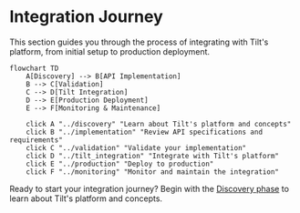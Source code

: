 # Integration Journey

This section guides you through the process of integrating with Tilt's platform, from initial setup to production deployment.

```mermaid
flowchart TD
    A[Discovery] --> B[API Implementation]
    B --> C[Validation]
    C --> D[Tilt Integration]
    D --> E[Production Deployment]
    E --> F[Monitoring & Maintenance]

    click A "../discovery" "Learn about Tilt's platform and concepts"
    click B "../implementation" "Review API specifications and requirements"
    click C "../validation" "Validate your implementation"
    click D "../tilt_integration" "Integrate with Tilt's platform"
    click E "../production" "Deploy to production"
    click F "../monitoring" "Monitor and maintain the integration"
```

Ready to start your integration journey? Begin with the [Discovery phase](discovery.md) to learn about Tilt's platform and concepts.